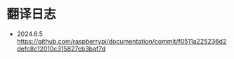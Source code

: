 # 翻译日志

- 2024.6.5 <https://github.com/raspberrypi/documentation/commit/f0511a225236d2defc8c12010c315827cb3baf7d>
